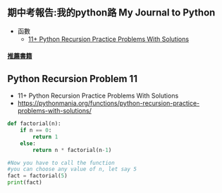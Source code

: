 ## 期中考報告:我的python路 My Journal to Python
- 函數
  - [11+ Python Recursion Practice Problems With Solutions](https://pythonmania.org/functions/python-recursion-practice-problems-with-solutions/)


#### [推薦書籍](./BOOKS.md) 





## Python Recursion Problem 11
- 11+ Python Recursion Practice Problems With Solutions
- https://pythonmania.org/functions/python-recursion-practice-problems-with-solutions/
```python
def factorial(n):
    if n == 0:
        return 1
    else:
        return n * factorial(n-1)

#Now you have to call the function
#you can choose any value of n, let say 5
fact = factorial(5)
print(fact)
```
